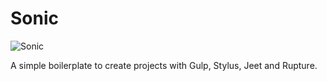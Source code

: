 # Sonic
![Sonic](http://cdn.scratch.mit.edu/static/site/users/avatars/237/0600.png)

A simple boilerplate to create projects with Gulp, Stylus, Jeet and Rupture.
